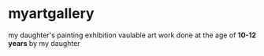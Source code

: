 # myartgallery
my daughter's painting exhibition
vaulable art work done at the age of **10-12 years** by my daughter
